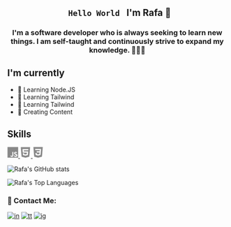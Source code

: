 <h2 align='center'>
<code> Hello World </code>  I'm Rafa 🐻 </h2>
<!--<img src="https://raw.githubusercontent.com/ABSphreak/ABSphreak/master/gifs/Hi.gif" width="35px">-->  


<h3 align='center'> I'm a software developer who is always seeking to learn new things. I am self-taught and continuously strive to expand my knowledge. 🧑🏻‍💻 </h3>

<div>
  <h2>I'm currently</h2>
  <ul>
  <li>📗 Learning Node.JS</li>
  <li>🌊 Learning Tailwind</li>
  <li>🌊 Learning Tailwind</li>
  <li>📸 Creating Content </li>
</ul>
</div>

## Skills
   <a href="https://www.javascript.com" target="_blank" rel="noreferrer noopener">
      <img src="https://raw.githubusercontent.com/0xShapeShifter/dev-story/master/public/images/skills/core/javascript.svg" alt="JavaScript" width="25" height="25" />     </a> 
    <a href="https://html.com/html5/" target="_blank" rel="noreferrer noopener">
      <img src="https://raw.githubusercontent.com/0xShapeShifter/dev-story/master/public/images/skills/frontend/html5.svg" alt="HTML5" width="25" height="25" />
    </a> 
    <a href="https://css3.com" target="_blank" rel="noreferrer noopener">
      <img src="https://raw.githubusercontent.com/0xShapeShifter/dev-story/master/public/images/skills/frontend/css3.svg" alt="CSS3" width="25" height="25" />
    </a>

![Rafa's GitHub stats](https://github-readme-stats.vercel.app/api?username=RafBD&theme=midnight-purple&show_icons=true)

<img  alt="Rafa's Top Languages"  src="https://github-readme-stats.vercel.app/api/top-langs/?username=RafBD&langs_count=10&layout=compact&theme=react&hide_border=false&bg_color=0D1117&title_color=9042eb&icon_color=9042"  height="180"/>

### 🐻 Contact Me:

[![in]][in-link] [![tt]][tt-link] [![ig]][ig-link] 

[in]: https://img.shields.io/badge/LinkedIn-0077B5?style=flat-square&logo=linkedin&logoColor=white
[ig]: https://img.shields.io/badge/Instagram-E4405F?style=flat-square&logo=instagram&logoColor=white
[tt]: https://img.shields.io/badge/tiktok-000000?style=flat-square&logo=tiktok&logoColor=white

[in-link]: https://www.linkedin.com/in/devraffa/
[ig-link]: https://www.instagram.com/raffabd_/
[tt-link]: https://www.tiktok.com/@devraffa
